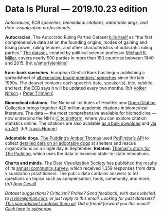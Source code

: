 Data Is Plural — 2019.10.23 edition
===================================

*Autocracies, ECB speeches, biomedical citations, adoptable dogs, and data-visualization professionals.*


__Autocracies.__ The Autocratic Ruling Parties Dataset [bills itself](https://journals.sagepub.com/doi/full/10.1177/0022002719876000) as “the first comprehensive data set on the founding origins, modes of gaining and losing power, ruling tenures, and other characteristics of autocratic ruling parties.” [The dataset](https://sites.google.com/site/mkmtwo/data), created by political science professor [Michael K. Miller](https://sites.google.com/site/mkmtwo/home), covers nearly 500 parties in more than 150 countries between 1940 and 2015. [h/t [u/smurfyjenkins](https://www.reddit.com/r/datasets/comments/dgve6r/new_dataset_on_all_autocratic_ruling_parties/)]


__Euro-bank speeches.__ European Central Bank has begun publishing a spreadsheet of [all executive board members’ speeches](https://www.ecb.europa.eu/press/key/html/downloads.en.html) since the late 1990s. The dataset contains each speech’s date, speaker(s), title, subtitle, and text; the ECB says it will be updated every two months. [h/t [Volker Nitsch](https://twitter.com/nitschv/status/1184048455741857793) + [Peter Tillmann](https://twitter.com/peterhtillmann/status/1183833071050727430)]


__Biomedical citations.__ The National Institutes of Health’s new [Open Citation Collection](https://journals.plos.org/plosbiology/article?id=10.1371/journal.pbio.3000385) brings together 420 million academic citations in biomedical literature. The data — the most comprehensive available for biomedicine — now underpins the NIH’s [iCite platform](https://icite.od.nih.gov/), where you can explore citation statistics online. The citations are also available [as a bulk download](https://doi.org/10.35092/yhjc.c.4586573) and [via an API](https://icite.od.nih.gov/api). [h/t [Travis Hoppe](https://twitter.com/metasemantic/status/1182358118564450304)]


__Adoptable dogs.__ [The Pudding’s Amber Thomas](https://pudding.cool/author/amber-thomas/) used [PetFinder’s API](https://www.petfinder.com/developers/api-docs) to collect [detailed data on all adoptable dogs](https://github.com/the-pudding/data/tree/master/dog-shelters) at shelters and rescue organizations on a single day in September. __Related:__ [Thomas's story for The Pudding](https://pudding.cool/2019/10/shelters/), which uses the data to examine state-to-state relocations.


__Charts and minds.__ The [Data Visualization Society](https://www.datavisualizationsociety.com/) has published [the results](https://github.com/data-visualization-society/data_visualization_survey) of its [annual community survey](https://docs.google.com/forms/d/e/1FAIpQLSe-CMHrt1gYOxO9Tdk6cjyLIpJnAJMDjS94OBDHi6YU2g3sBA/viewform), which received 1,359 responses from data visualization practitioners. The public data contains answers to 50 questions on topics such as compensation, tools, community, and more. [h/t [Amy Cesal](https://www.amycesal.com/)]


*Dataset suggestions? Criticism? Praise? Send feedback, with axes labeled, to jsvine@gmail.com, or just reply to this email. Looking for past datasets? [This spreadsheet contains them all](https://docs.google.com/spreadsheets/d/1wZhPLMCHKJvwOkP4juclhjFgqIY8fQFMemwKL2c64vk). Did a friend forward you this email? [Click here to subscribe](https://tinyletter.com/data-is-plural).*